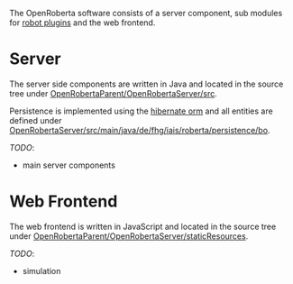 The OpenRoberta software consists of a server component, sub modules for [robot plugins](https://github.com/OpenRoberta/robertalab/wiki/Plugin-Structure-for-Robots) and the web frontend.

# Server
The server side components are written in Java and located in the source tree under [OpenRobertaParent/OpenRobertaServer/src](https://github.com/OpenRoberta/robertalab/tree/develop/OpenRobertaParent/OpenRobertaServer/src).

Persistence is implemented using the [hibernate orm](http://hibernate.org/orm/) and all entities are defined under [OpenRobertaServer/src/main/java/de/fhg/iais/roberta/persistence/bo](https://github.com/OpenRoberta/robertalab/tree/develop/OpenRobertaParent/OpenRobertaServer/src/main/java/de/fhg/iais/roberta/persistence/bo).

_TODO_:
* main server components

# Web Frontend
The web frontend is written in JavaScript and located in the source tree under [OpenRobertaParent/OpenRobertaServer/staticResources](https://github.com/OpenRoberta/robertalab/tree/develop/OpenRobertaParent/OpenRobertaServer/staticResources).

_TODO_:
* simulation
